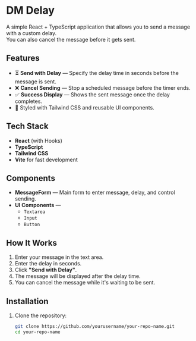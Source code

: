 # DM Delay

A simple React + TypeScript application that allows you to send a message with a custom delay.  
You can also cancel the message before it gets sent.  

## Features
- ⏳ **Send with Delay** — Specify the delay time in seconds before the message is sent.
- ❌ **Cancel Sending** — Stop a scheduled message before the timer ends.
- ✅ **Success Display** — Shows the sent message once the delay completes.
- 🎨 Styled with Tailwind CSS and reusable UI components.

## Tech Stack
- **React** (with Hooks)
- **TypeScript**
- **Tailwind CSS**
- **Vite** for fast development

## Components
- **MessageForm** — Main form to enter message, delay, and control sending.
- **UI Components** —  
  - `Textarea`
  - `Input`
  - `Button`

## How It Works
1. Enter your message in the text area.
2. Enter the delay in seconds.
3. Click **"Send with Delay"**.
4. The message will be displayed after the delay time.
5. You can cancel the message while it's waiting to be sent.

## Installation
1. Clone the repository:
   ```bash
   git clone https://github.com/yourusername/your-repo-name.git
   cd your-repo-name
